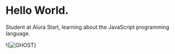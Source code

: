 # Hello World.

Student at Alura Start, learning about the JavaScript programming language.

!{![GHOST](https://github.com/user-attachments/assets/251ec283-7122-4ccf-8ed9-6b56d805f3c0)}
